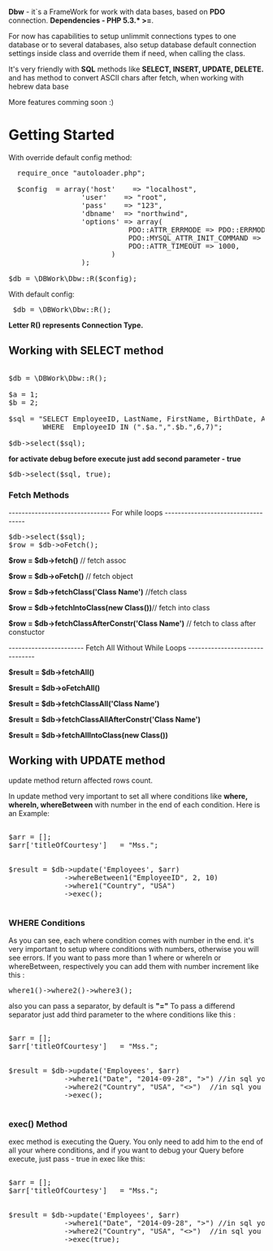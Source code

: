 <strong>Dbw</strong> - it`s a FrameWork for work with data bases, based on <strong>PDO</strong> connection.
<strong>Dependencies - PHP 5.3.* >=</strong>.

For now has capabilities to setup unlimmit connections types to one database or to several databases, also 
setup database default connection settings inside class and override them if need, when calling the class.  

 It's very friendly with <strong>SQL</strong> methods like <strong>SELECT, INSERT, UPDATE, DELETE.</strong> and has method to convert ASCII chars after fetch, when working with hebrew data base

More features comming soon :)

<div style="align:center;font-weight:bold;"><h1>Getting Started</h1></div>

With override default config method:

<pre>
  require_once "autoloader.php";
  
  $config  = array('host'    => "localhost",
                 'user'    => "root",
                 'pass'    => "123",
                 'dbname'  => "northwind",
                 'options' => array(
                            PDO::ATTR_ERRMODE => PDO::ERRMODE_EXCEPTION,
                            PDO::MYSQL_ATTR_INIT_COMMAND => "SET NAMES utf8",
                            PDO::ATTR_TIMEOUT => 1000,
                        )
                 );

$db = \DBWork\Dbw::R($config);
</pre>

With default config: 
<pre>
 $db = \DBWork\Dbw::R();
</pre>


<strong>Letter R() represents Connection Type.</strong>


<h2>Working with SELECT method</h2>

<pre>

$db = \DBWork\Dbw::R();

$a = 1;
$b = 2;

$sql = "SELECT EmployeeID, LastName, FirstName, BirthDate, Address, City, Region FROM `Employees` 
        WHERE  EmployeeID IN (".$a.",".$b.",6,7)";

$db->select($sql);
</pre>

<strong>for activate debug before execute just add second parameter - true</strong>

<pre>
$db->select($sql, true);
</pre>


<h3>Fetch Methods </h3>

------------------------------- For while loops -----------------------------------

<pre>
$db->select($sql);
$row = $db->oFetch();
</pre>


<strong>$row = $db->fetch()</strong> // fetch assoc

<strong>$row = $db->oFetch()</strong> // fetch object

<strong>$row = $db->fetchClass('Class Name')</strong> //fetch class

<strong>$row = $db->fetchIntoClass(new Class())</strong>// fetch into class

<strong>$row = $db->fetchClassAfterConstr('Class Name')</strong> // fetch to class after constuctor


----------------------- Fetch All Without While Loops -------------------------------

<strong>$result = $db->fetchAll()</strong>

<strong>$result = $db->oFetchAll()</strong>

<strong>$result = $db->fetchClassAll('Class Name')</strong>

<strong>$result = $db->fetchClassAllAfterConstr('Class Name')</strong>

<strong>$result = $db->fetchAllIntoClass(new Class())</strong>

<h2>Working with UPDATE method</h2>

update method return affected rows count.

In update method very important to set all where conditions like <b>where, whereIn, whereBetween</b> with number in the end of each condition. Here is an Example:

<pre>

$arr = [];
$arr['titleOfCourtesy']   = "Mss.";


$result = $db->update('Employees', $arr)
             ->whereBetween1("EmployeeID", 2, 10)
             ->where1("Country", "USA")
             ->exec();

</pre>


<h3> WHERE Conditions </h3>

As you can see, each where condition comes with number in the end.
it's very important to setup where conditions with numbers, otherwise you will see errors.
If you want to pass more than 1 where or whereIn or whereBetween, respectively you can add them with number increment like this :

<pre>
where1()->where2()->where3();
</pre>
also you can pass a separator, by default is <b>"="</b>
To pass a differend separator just add third parameter to the where conditions like this :

<pre>

$arr = [];
$arr['titleOfCourtesy']   = "Mss.";


$result = $db->update('Employees', $arr)
             ->where1("Date", "2014-09-28", ">") //in sql you will se this like : where date > "2014-09-28"
             ->where2("Country", "USA", "<>")  //in sql you will se this like : where Countery <> "USA"
             ->exec();

</pre>


<h3> exec() Method </h3> 

exec method is executing the Query.
You only need to add him to the end of all your where conditions, and if you want to debug your Query
before execute, just pass - true in exec like this: 


<pre>

$arr = [];
$arr['titleOfCourtesy']   = "Mss.";


$result = $db->update('Employees', $arr)
             ->where1("Date", "2014-09-28", ">") //in sql you will se this like : where Date > "2014-09-28"
             ->where2("Country", "USA", "<>")  //in sql you will se this like : where Country <> "USA"
             ->exec(true);

</pre>

